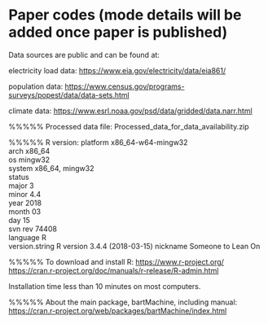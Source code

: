 # Paper codes (mode details will be added once paper is published)

Data sources are public and can be found at:

electricity load data:
https://www.eia.gov/electricity/data/eia861/

population data:
https://www.census.gov/programs-surveys/popest/data/data-sets.html

climate data:
https://www.esrl.noaa.gov/psd/data/gridded/data.narr.html

%%%%%
Processed data file: Processed_data_for_data_availability.zip

%%%%%
R version:
platform       x86_64-w64-mingw32          
arch           x86_64                      
os             mingw32                     
system         x86_64, mingw32             
status                                     
major          3                           
minor          4.4                         
year           2018                        
month          03                          
day            15                          
svn rev        74408                       
language       R                           
version.string R version 3.4.4 (2018-03-15)
nickname       Someone to Lean On      

%%%%%
To download and install R:
https://www.r-project.org/
https://cran.r-project.org/doc/manuals/r-release/R-admin.html

Installation time less than 10 minutes on most computers.

%%%%%
About the main package, bartMachine, including manual:
https://cran.r-project.org/web/packages/bartMachine/index.html


